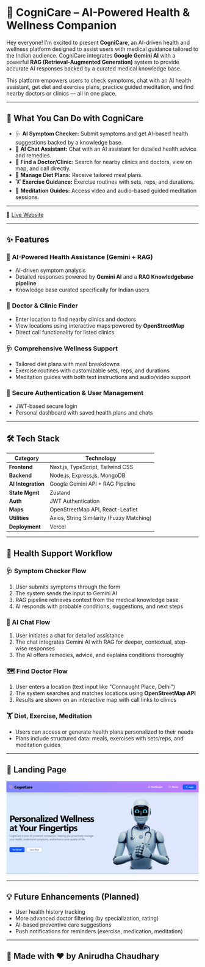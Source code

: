 # 🧠 **CogniCare – AI-Powered Health & Wellness Companion**

Hey everyone! I’m excited to present **CogniCare**, an AI-driven health and wellness platform designed to assist users with medical guidance tailored to the Indian audience. CogniCare integrates **Google Gemini AI** with a powerful **RAG (Retrieval-Augmented Generation)** system to provide accurate AI responses backed by a curated medical knowledge base.

This platform empowers users to check symptoms, chat with an AI health assistant, get diet and exercise plans, practice guided meditation, and find nearby doctors or clinics — all in one place.

---

## 🚀 What You Can Do with CogniCare

- 🩺 **AI Symptom Checker:** Submit symptoms and get AI-based health suggestions backed by a knowledge base.
- 💬 **AI Chat Assistant:** Chat with an AI assistant for detailed health advice and remedies.
- 🏥 **Find a Doctor/Clinic:** Search for nearby clinics and doctors, view on map, and call directly.
- 🥗 **Manage Diet Plans:** Receive tailored meal plans.
- 🏋️ **Exercise Guidance:** Exercise routines with sets, reps, and durations.
- 🧘 **Meditation Guides:** Access video and audio-based guided meditation sessions.

---

🔗 [Live Website](https://cogni-care-front.vercel.app)

---

## ✨ Features

### 🤖 **AI-Powered Health Assistance (Gemini + RAG)**
- AI-driven symptom analysis
- Detailed responses powered by **Gemini AI** and a **RAG Knowledgebase pipeline**
- Knowledge base curated specifically for Indian users

### 📍 **Doctor & Clinic Finder**
- Enter location to find nearby clinics and doctors
- View locations using interactive maps powered by **OpenStreetMap**
- Direct call functionality for listed clinics

### 🩺 **Comprehensive Wellness Support**
- Tailored diet plans with meal breakdowns
- Exercise routines with customizable sets, reps, and durations
- Meditation guides with both text instructions and audio/video support

### 🔐 **Secure Authentication & User Management**
- JWT-based secure login
- Personal dashboard with saved health plans and chats

---

## 🛠️ Tech Stack

| Category         | Technology                                       |
| ---------------- | ------------------------------------------------ |
| **Frontend**     | Next.js, TypeScript, Tailwind CSS                |
| **Backend**      | Node.js, Express.js, MongoDB                     |
| **AI Integration** | Google Gemini API + RAG Pipeline               |
| **State Mgmt**   | Zustand                                          |
| **Auth**         | JWT Authentication                               |
| **Maps**         | OpenStreetMap API, React-Leaflet                 |
| **Utilities**    | Axios, String Similarity (Fuzzy Matching)        |
| **Deployment**   | Vercel                                           |

---

## 🔄 Health Support Workflow

### 🩺 Symptom Checker Flow
1. User submits symptoms through the form
2. The system sends the input to Gemini AI
3. RAG pipeline retrieves context from the medical knowledge base
4. AI responds with probable conditions, suggestions, and next steps

### 💬 AI Chat Flow
1. User initiates a chat for detailed assistance
2. The chat integrates Gemini AI with RAG for deeper, contextual, step-wise responses
3. The AI offers remedies, advice, and explains conditions thoroughly

### 🗺️ Find Doctor Flow
1. User enters a location (text input like "Connaught Place, Delhi")
2. The system searches and matches locations using **OpenStreetMap API**
3. Results are shown on an interactive map with call links to clinics

### 🏋️ Diet, Exercise, Meditation
- Users can access or generate health plans personalized to their needs
- Plans include structured data: meals, exercises with sets/reps, and meditation guides

---

## 📸 Landing Page 
![CogniCare Demo-Landing Page](assets/HomePage.png)  

---

## 💡 Future Enhancements (Planned)
- User health history tracking
- More advanced doctor filtering (by specialization, rating)
- AI-based preventive care suggestions
- Push notifications for reminders (exercise, medication, meditation)

---

## 🙌 Made with ❤️ by **Anirudha Chaudhary**